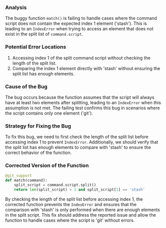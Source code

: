 ### Analysis
The buggy function `match()` is failing to handle cases where the command script does not contain the expected index 1 element ('stash'). This is leading to an `IndexError` when trying to access an element that does not exist in the split list of `command.script`.

### Potential Error Locations
1. Accessing index 1 of the split command script without checking the length of the split list.
2. Comparing the index 1 element directly with 'stash' without ensuring the split list has enough elements.

### Cause of the Bug
The bug occurs because the function assumes that the script will always have at least two elements after splitting, leading to an `IndexError` when this assumption is not met. The failing test confirms this bug in scenarios where the script contains only one element ('git').

### Strategy for Fixing the Bug
To fix this bug, we need to first check the length of the split list before accessing index 1 to prevent `IndexError`. Additionally, we should verify that the split list has enough elements to compare with 'stash' to ensure the correct behavior of the function.

### Corrected Version of the Function
```python
@git_support
def match(command):
    split_script = command.script.split()
    return len(split_script) > 1 and split_script[1] == 'stash'
```

By checking the length of the split list before accessing index 1, the corrected function prevents the `IndexError` and ensures that the comparison with 'stash' is only performed when there are enough elements in the split script. This fix should address the reported issue and allow the function to handle cases where the script is 'git' without errors.